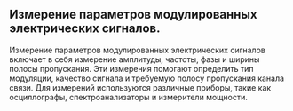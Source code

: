 ## Измерение параметров модулированных электрических сигналов.
Измерение параметров модулированных электрических сигналов включает в себя измерение амплитуды, частоты, фазы и ширины полосы пропускания. Эти измерения помогают определить тип модуляции, качество сигнала и требуемую полосу пропускания канала связи. Для измерений используются различные приборы, такие как осциллографы, спектроанализаторы и измерители мощности.
